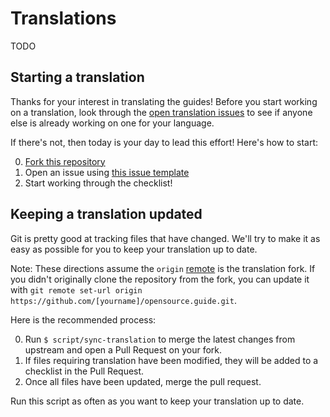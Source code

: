 # Translations

TODO

## Starting a translation

Thanks for your interest in translating the guides! Before you start working on a translation, look through the [open translation issues](https://github.com/github/open-source-guide/labels/translation) to see if anyone else is already working on one for your language.

If there's not, then today is your day to lead this effort! Here's how to start:

0. [Fork this repository](https://github.com/github/open-source-guide/fork)
0. Open an issue using [this issue template](templates/translation-issue-template.md)
0. Start working through the checklist!

## Keeping a translation updated

Git is pretty good at tracking files that have changed. We'll try to make it as easy as possible for you to keep your translation up to date.

Note: These directions assume the `origin` [remote](https://git-scm.com/docs/git-remote) is the translation fork. If you didn't originally clone the repository from the fork, you can update it with `git remote set-url origin https://github.com/[yourname]/opensource.guide.git`.

Here is the recommended process:

0. Run `$ script/sync-translation` to merge the latest changes from upstream and open a Pull Request on your fork.
0. If files requiring translation have been modified, they will be added to a checklist in the Pull Request.
0. Once all files have been updated, merge the pull request.

Run this script as often as you want to keep your translation up to date.
